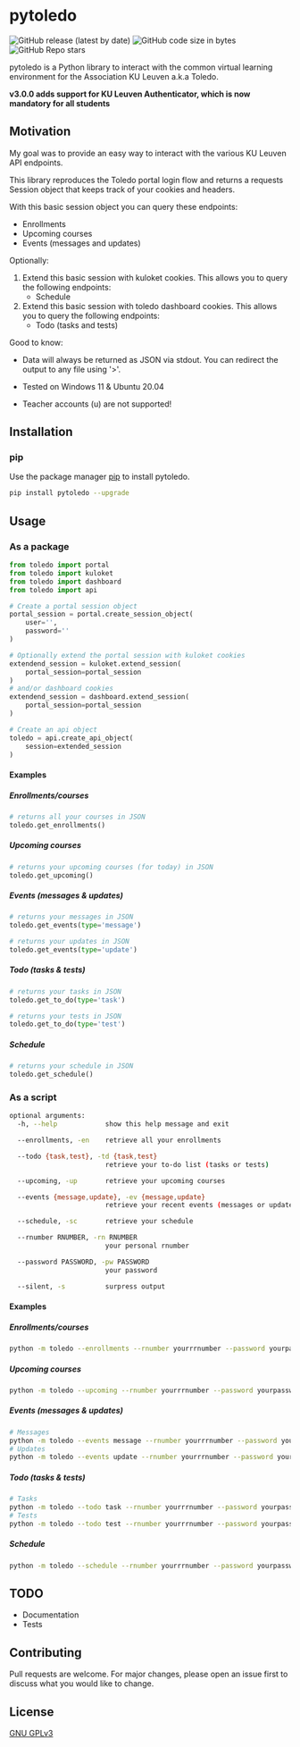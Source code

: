 # pytoledo

![GitHub release (latest by date)](https://img.shields.io/github/v/release/DaanVervacke/pyToledo)
![GitHub code size in bytes](https://img.shields.io/github/languages/code-size/DaanVervacke/pyToledo)
![GitHub Repo stars](https://img.shields.io/github/stars/DaanVervacke/pyToledo)

pytoledo is a Python library to interact with the common virtual learning environment for the Association KU Leuven a.k.a Toledo.

**v3.0.0 adds support for KU Leuven Authenticator, which is now mandatory for all students**

## Motivation

My goal was to provide an easy way to interact with the various KU Leuven API endpoints.

This library reproduces the Toledo portal login flow and returns a requests Session object that keeps track of your cookies and headers.

With this basic session object you can query these endpoints:

- Enrollments
- Upcoming courses
- Events (messages and updates)

Optionally:

1. Extend this basic session with kuloket cookies. This allows you to query the following endpoints:
    - Schedule
2. Extend this basic session with toledo dashboard cookies. This allows you to query the following endpoints:
    - Todo (tasks and tests)

Good to know:

- Data will always be returned as JSON via stdout. You can redirect the output to any file using '>'.

- Tested on Windows 11 & Ubuntu 20.04
- Teacher accounts (u) are not supported!

## Installation

### pip

Use the package manager [pip](https://pip.pypa.io/en/stable/) to install pytoledo.

```bash
pip install pytoledo --upgrade
```

## Usage

### As a package

```python
from toledo import portal
from toledo import kuloket
from toledo import dashboard
from toledo import api

# Create a portal session object 
portal_session = portal.create_session_object(
    user='',
    password=''
)

# Optionally extend the portal session with kuloket cookies
extendend_session = kuloket.extend_session(
    portal_session=portal_session
)
# and/or dashboard cookies
extendend_session = dashboard.extend_session(
    portal_session=portal_session
)

# Create an api object
toledo = api.create_api_object(
    session=extended_session
)
```

#### Examples

##### Enrollments/courses

```python
# returns all your courses in JSON
toledo.get_enrollments()
```

##### Upcoming courses

```python
# returns your upcoming courses (for today) in JSON
toledo.get_upcoming()
```

##### Events (messages & updates)

```python
# returns your messages in JSON
toledo.get_events(type='message')

# returns your updates in JSON
toledo.get_events(type='update')
```

##### Todo (tasks & tests)

```python
# returns your tasks in JSON
toledo.get_to_do(type='task')

# returns your tests in JSON
toledo.get_to_do(type='test')
```

##### Schedule

```python
# returns your schedule in JSON
toledo.get_schedule()
```

### As a script

```bash
optional arguments:
  -h, --help            show this help message and exit

  --enrollments, -en    retrieve all your enrollments

  --todo {task,test}, -td {task,test}
                        retrieve your to-do list (tasks or tests)

  --upcoming, -up       retrieve your upcoming courses

  --events {message,update}, -ev {message,update}
                        retrieve your recent events (messages or updates)

  --schedule, -sc       retrieve your schedule

  --rnumber RNUMBER, -rn RNUMBER
                        your personal rnumber

  --password PASSWORD, -pw PASSWORD
                        your password

  --silent, -s          surpress output
```

#### Examples

##### Enrollments/courses

```bash
python -m toledo --enrollments --rnumber yourrrnumber --password yourpassword
```

##### Upcoming courses

```bash
python -m toledo --upcoming --rnumber yourrrnumber --password yourpassword
```

##### Events (messages & updates)

```bash
# Messages
python -m toledo --events message --rnumber yourrrnumber --password yourpassword
# Updates
python -m toledo --events update --rnumber yourrrnumber --password yourpassword
```

##### Todo (tasks & tests)

```bash
# Tasks
python -m toledo --todo task --rnumber yourrrnumber --password yourpassword
# Tests
python -m toledo --todo test --rnumber yourrrnumber --password yourpassword
```

##### Schedule

```bash
python -m toledo --schedule --rnumber yourrrnumber --password yourpassword
```

## TODO

- Documentation
- Tests

## Contributing

Pull requests are welcome. For major changes, please open an issue first to discuss what you would like to change.

## License

[GNU GPLv3](https://choosealicense.com/licenses/gpl-3.0/)
